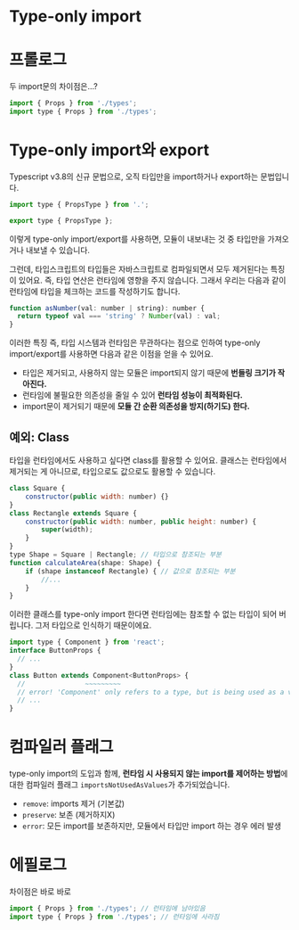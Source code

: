 # Type-only import

# 프롤로그

두 import문의 차이점은…?

```jsx
import { Props } from './types';
import type { Props } from './types';
```

# Type-only import와 export

Typescript v3.8의 신규 문법으로, 오직 타입만을 import하거나 export하는 문법입니다.

```jsx
import type { PropsType } from '.';
```

```jsx
export type { PropsType };
```

이렇게 type-only import/export를 사용하면, 모듈이 내보내는 것 중 타입만을 가져오거나 내보낼 수 있습니다.

그런데, 타입스크립트의 타입들은 자바스크립트로 컴파일되면서 모두 제거된다는 특징이 있어요. 즉, 타입 연산은 런타임에 영향을 주지 않습니다. 그래서 우리는 다음과 같이 런타임에 타입을 체크하는 코드를 작성하기도 합니다.

```jsx
function asNumber(val: number | string): number {
  return typeof val === 'string' ? Number(val) : val;
}
```

이러한 특징 즉, 타입 시스템과 런타임은 무관하다는 점으로 인하여 type-only import/export를 사용하면 다음과 같은 이점을 얻을 수 있어요.

- 타입은 제거되고, 사용하지 않는 모듈은 import되지 않기 때문에 **번들링 크기가 작아진다.**
- 런타임에 불필요한 의존성을 줄일 수 있어 **런타임 성능이 최적화된다.**
- import문이 제거되기 때문에 **모듈 간 순환 의존성을 방지(하기도) 한다.**

## 예외: Class

타입을 런타임에서도 사용하고 싶다면 class를 활용할 수 있어요. 클래스는 런타임에서 제거되는 게 아니므로, 타입으로도 값으로도 활용할 수 있습니다.

```jsx
class Square {
	constructor(public width: number) {}
}
class Rectangle extends Square {
	constructor(public width: number, public height: number) {
		super(width);
	}
}
type Shape = Square | Rectangle; // 타입으로 참조되는 부분
function calculateArea(shape: Shape) {
	if (shape instanceof Rectangle) { // 값으로 참조되는 부분
		//...
	}
}
```

이러한 클래스를 type-only import 한다면 런타임에는 참조할 수 없는 타입이 되어 버립니다. 그저 타입으로 인식하기 때문이에요.

```jsx
import type { Component } from 'react';
interface ButtonProps {
  // ...
}
class Button extends Component<ButtonProps> {
  //               ~~~~~~~~~
  // error! 'Component' only refers to a type, but is being used as a value here.
  // ...
}
```

# 컴파일러 플래그

type-only import의 도입과 함께, **런타임 시 사용되지 않는 import를 제어하는 방법**에 대한 컴파일러 플래그 `importsNotUsedAsValues`가 추가되었습니다.

- `remove`: imports 제거 (기본값)
- `preserve`: 보존 (제거하지X)
- `error`: 모든 import를 보존하지만, 모듈에서 타입만 import 하는 경우 에러 발생

# 에필로그

차이점은 바로 바로

```jsx
import { Props } from './types'; // 런타임에 남아있음
import type { Props } from './types'; // 런타임에 사라짐
```
